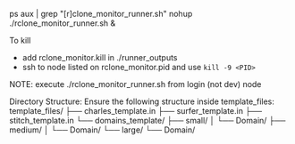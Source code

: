 ps aux | grep "[r]clone_monitor_runner.sh"
nohup ./rclone_monitor_runner.sh &

To kill
* add rclone_monitor.kill in ./runner_outputs
* ssh to node listed on rclone_monitor.pid and use `kill -9 <PID>`

NOTE: execute ./rclone_monitor_runner.sh from login (not dev) node

Directory Structure: Ensure the following structure inside template_files:
template_files/
├── charles_template.in
├── surfer_template.in
├── stitch_template.in
└── domains_template/
    ├── small/
    │   └── Domain/
    ├── medium/
    │   └── Domain/
    └── large/
        └── Domain/

